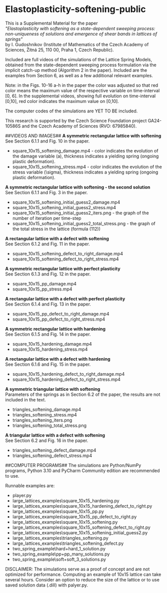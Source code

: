 # Elastoplasticity-softening-public

This is a Supplemental Material for the paper  
*"Elastoplasticity with softening as a state-dependent sweeping process: non-uniqueness of solutions and emergence of shear bands in lattices of springs"*  
by I. Gudoshnikov (Institute of Mathematics of the Czech Academy of Sciences, Žitná 25, 110 00, Praha 1, Czech Republic).

Included are full videos of the simulations of the Lattice Spring Models, obtained from the state-dependent sweeping process formulation via the implicit catch-up method (Algorithm 2 in the paper). 
Included are the examples from Section 6, as well as a few additional relevant examples.

Note: in the Figs. 10-16 a-h in the paper the color was adjusted so that red color means the maximum value of the respective variable on time-interval [0, 6]. In the supplemental videos, showing full evolution on time-interval [0,10], red color indicates the maximum value on [0,10]. 

The computer codes of the simulations are YET TO BE included.

This research is supported by the Czech Science Foundation project GA24-10586S and the Czech Academy of Sciences (RVO: 67985840).

##VIDEOS AND IMAGES##
**A symmetric rectangular lattice with softening**  
See Section 6.1.1 and Fig. 10 in the paper.

* square_10x15_softening_damage.mp4  - color indicates the evolution of the damage variable (a), thickness indicates a yielding spring (ongoing plastic  deformation).
* square_10x15_softening_stress.mp4  - color indicates the evolution of the stress variable (\sigma), thickness indicates a yielding spring (ongoing plastic deformation).


**A symmetric rectangular lattice with softening - the second solution**  
See Section 6.1.1 and Fig. 3 in the paper.

* square_10x15_softening_initial_guess2_damage.mp4
* square_10x15_softening_initial_guess2_stress.mp4
* square_10x15_softening_initial_guess2_iters.png  - the graph of the number of iteration per time-step
* square_10x15_softening_initial_guess2_total_stress.png  - the graph of the total stress in the lattice (formula (112)) 


**A rectangular lattice with a defect with softening**  
See Section 6.1.2 and Fig. 11 in the paper.

* square_10x15_softening_defect_to_right_damage.mp4
* square_10x15_softening_defect_to_right_stress.mp4


**A symmetric rectangular lattice with perfect plasticity**  
See Section 6.1.3 and Fig. 12 in the paper.
  
* square_10x15_pp_damage.mp4
* square_10x15_pp_stress.mp4


**A rectangular lattice with a defect with perfect plasticity**  
See Section 6.1.4 and Fig. 13 in the paper.

* square_10x15_pp_defect_to_right_damage.mp4
* square_10x15_pp_defect_to_right_stress.mp4


**A symmetric rectangular lattice with hardening**  
See Section 6.1.5 and Fig. 14 in the paper.
  
* square_10x15_hardening_damage.mp4
* square_10x15_hardening_stress.mp4


**A rectangular lattice with a defect with hardening**  
See Section 6.1.6 and Fig. 15 in the paper.

* square_10x15_hardening_defect_to_right_damage.mp4
* square_10x15_hardening_defect_to_right_stress.mp4


**A symmetric triangular lattice with softening**  
Parameters of the springs as in Section 6.2 of the paper, the results are not included in the text.

* triangles_softening_damage.mp4
* triangles_softening_stress.mp4
* triangles_softening_iters.png
* triangles_softening_total_stress.png

**A triangular lattice with a defect with softening**  
See Section 6.2 and Fig. 16 in the paper.

* triangles_softening_defect_damage.mp4
* triangles_softening_defect_stress.mp4

##COMPUTER PROGRAMS##
The simulations are Python/NumPy programs,
Python 3.10 and PyCharm Community edition are recommended to use.

Runnable examples are:
* player.py
* large_lattices_examples\square_10x15_hardening.py
* large_lattices_examples\square_10x15_hardening_defect_to_right.py
* large_lattices_examples\square_10x15_pp.py
* large_lattices_examples\square_10x15_pp_defect_to_right.py
* large_lattices_examples\square_10x15_softening.py
* large_lattices_examples\square_10x15_softening_defect_to_right.py
* large_lattices_examples\square_10x15_softening_initial_guess2.py
* large_lattices_examples\triangles_softening.py
* large_lattices_examples\triangles_softening_defect.py
* two_spring_example\hard+hard_1_solution.py
* two_spring_example\pp+pp_many_solutions.py
* two_spring_example\soft+soft_3_solutions.py

DISCLAIMER: The simulations serve as a proof of concept and are not optimized for performance. Computing an example of 10x15 lattice can take several hours. Consider an option to reduce the size of the lattice or to use saved solution data (.dill) with palyer.py. 

